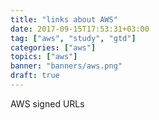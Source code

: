 ```yaml
---
title: "links about AWS"
date: 2017-09-15T17:53:31+03:00
tag: ["aws", "study", "gtd"]
categories: ["aws"]
topics: ["aws"]
banner: "banners/aws.png"
draft: true
---
```


AWS signed URLs
